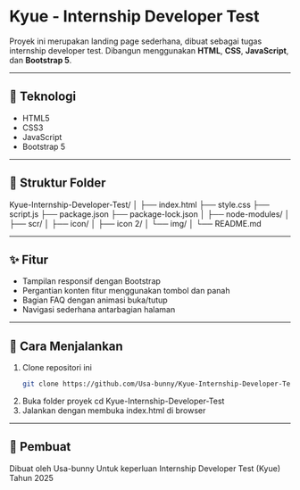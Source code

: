 # Kyue - Internship Developer Test

Proyek ini merupakan landing page sederhana, dibuat sebagai tugas internship developer test. Dibangun menggunakan **HTML**, **CSS**, **JavaScript**, dan **Bootstrap 5**.

---

## 🔧 Teknologi
- HTML5  
- CSS3  
- JavaScript  
- Bootstrap 5  

---

## 📂 Struktur Folder
Kyue-Internship-Developer-Test/
│
├── index.html
├── style.css
├── script.js
├── package.json
├── package-lock.json
│
├── node-modules/
│
├── scr/
│ ├── icon/
│ ├── icon 2/
│ └── img/
│
└── README.md

---

## ✨ Fitur
- Tampilan responsif dengan Bootstrap  
- Pergantian konten fitur menggunakan tombol dan panah  
- Bagian FAQ dengan animasi buka/tutup  
- Navigasi sederhana antarbagian halaman  

---

## 🚀 Cara Menjalankan
1. Clone repositori ini  
   ```bash
   git clone https://github.com/Usa-bunny/Kyue-Internship-Developer-Test.git
2. Buka folder proyek
   cd Kyue-Internship-Developer-Test
3. Jalankan dengan membuka index.html di browser

---

## 👤 Pembuat 
Dibuat oleh Usa-bunny
Untuk keperluan Internship Developer Test (Kyue)
Tahun 2025

